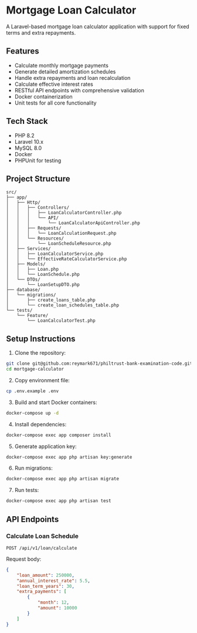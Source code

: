 # Mortgage Loan Calculator

A Laravel-based mortgage loan calculator application with support for fixed terms and extra repayments.

## Features

- Calculate monthly mortgage payments
- Generate detailed amortization schedules
- Handle extra repayments and loan recalculation
- Calculate effective interest rates
- RESTful API endpoints with comprehensive validation
- Docker containerization
- Unit tests for all core functionality

## Tech Stack

- PHP 8.2
- Laravel 10.x
- MySQL 8.0
- Docker
- PHPUnit for testing

## Project Structure

```
src/
├── app/
│   ├── Http/
│   │   ├── Controllers/
│   │   │   ├── LoanCalculatorController.php
│   │   │   └── API/
│   │   │       └── LoanCalculatorApiController.php
│   │   ├── Requests/
│   │   │   └── LoanCalculationRequest.php
│   │   └── Resources/
│   │       └── LoanScheduleResource.php
│   ├── Services/
│   │   ├── LoanCalculatorService.php
│   │   └── EffectiveRateCalculatorService.php
│   ├── Models/
│   │   ├── Loan.php
│   │   └── LoanSchedule.php
│   └── DTOs/
│       └── LoanSetupDTO.php
├── database/
│   └── migrations/
│       ├── create_loans_table.php
│       └── create_loan_schedules_table.php
└── tests/
    └── Feature/
        └── LoanCalculatorTest.php
```

## Setup Instructions

1. Clone the repository:
```bash
git clone git@github.com:reymark671/philtrust-bank-examination-code.git
cd mortgage-calculator
```

2. Copy environment file:
```bash
cp .env.example .env
```

3. Build and start Docker containers:
```bash
docker-compose up -d
```

4. Install dependencies:
```bash
docker-compose exec app composer install
```

5. Generate application key:
```bash
docker-compose exec app php artisan key:generate
```

6. Run migrations:
```bash
docker-compose exec app php artisan migrate
```

7. Run tests:
```bash
docker-compose exec app php artisan test
```

## API Endpoints

### Calculate Loan Schedule
```
POST /api/v1/loan/calculate
```

Request body:
```json
{
    "loan_amount": 250000,
    "annual_interest_rate": 5.5,
    "loan_term_years": 30,
    "extra_payments": [
        {
            "month": 12,
            "amount": 10000
        }
    ]
}
```

